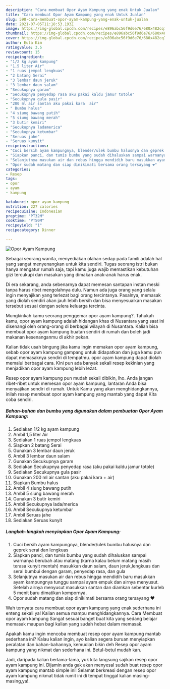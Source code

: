 ```yaml
---
description: "Cara membuat Opor Ayam Kampung yang enak Untuk Jualan"
title: "Cara membuat Opor Ayam Kampung yang enak Untuk Jualan"
slug: 598-cara-membuat-opor-ayam-kampung-yang-enak-untuk-jualan
date: 2021-07-05T11:18:53.193Z
image: https://img-global.cpcdn.com/recipes/e896abc56f9d6e76/680x482cq70/opor-ayam-kampung-foto-resep-utama.jpg
thumbnail: https://img-global.cpcdn.com/recipes/e896abc56f9d6e76/680x482cq70/opor-ayam-kampung-foto-resep-utama.jpg
cover: https://img-global.cpcdn.com/recipes/e896abc56f9d6e76/680x482cq70/opor-ayam-kampung-foto-resep-utama.jpg
author: Eula Kim
ratingvalue: 3.5
reviewcount: 15
recipeingredient:
- "1/2 kg ayam kampung"
- "1,5 liter Air"
- "1 ruas jempol lengkuas"
- "2 batang Serai"
- "3 lembar daun jeruk"
- "3 lembar daun salam"
- "Secukupnya garam"
- "Secukupnya penyedap rasa aku pakai kaldu jamur totole"
- "Secukupnya gula pasir"
- "200 ml air santan aku pakai kara  air"
- " Bumbu halus"
- "4 siung bawang putih"
- "5 siung bawang merah"
- "3 butir kemiri"
- "Secukupnya ladamerica"
- "Secukupnya ketumbar"
- "Seruas jahe"
- "Seruas kunyit"
recipeinstructions:
- "Cuci bersih ayam kampungnya, blender/ulek bumbu halusnya dan geprek serai dan lengkuas"
- "Siapkan panci, dan tumis bumbu yang sudah dihaluskan sampai warnanya berubah atau matang (karna kalau belum matang masih terasa kunyit mentah) masukkan daun salam, daun jeruk,lengkuas dan serai bumbui dengan garam, penyedap rasa, dan gula"
- "Selanjutnya masukan air dan rebus hingga mendidih baru masukkan ayam kampungnya tunggu sampai ayam empuk dan airnya menyusut. Setelah airnya menyusut masukkan santan dan diamkan sebentar kurleb 5 menit baru dimatikan kompornya."
- "Opor sudah matang dan siap dinikimati bersama orang tersayang ❤️"
categories:
- Resep
tags:
- opor
- ayam
- kampung

katakunci: opor ayam kampung 
nutrition: 227 calories
recipecuisine: Indonesian
preptime: "PT32M"
cooktime: "PT50M"
recipeyield: "1"
recipecategory: Dinner

---
```



![Opor Ayam Kampung](https://img-global.cpcdn.com/recipes/e896abc56f9d6e76/680x482cq70/opor-ayam-kampung-foto-resep-utama.jpg)

Sebagai seorang wanita, menyediakan olahan sedap pada famili adalah hal yang sangat menyenangkan untuk kita sendiri. Tugas seorang istri bukan hanya mengatur rumah saja, tapi kamu juga wajib memastikan kebutuhan gizi tercukupi dan masakan yang dimakan anak-anak harus enak.

Di era  sekarang, anda sebenarnya dapat memesan santapan instan meski tanpa harus ribet mengolahnya dulu. Namun ada juga orang yang selalu ingin menyajikan yang terlezat bagi orang tercintanya. Pasalnya, memasak yang diolah sendiri akan jauh lebih bersih dan bisa menyesuaikan masakan tersebut sesuai dengan selera keluarga tercinta. 



Mungkinkah kamu seorang penggemar opor ayam kampung?. Tahukah kamu, opor ayam kampung adalah hidangan khas di Nusantara yang saat ini disenangi oleh orang-orang di berbagai wilayah di Nusantara. Kalian bisa membuat opor ayam kampung buatan sendiri di rumah dan boleh jadi makanan kesenanganmu di akhir pekan.

Kalian tidak usah bingung jika kamu ingin memakan opor ayam kampung, sebab opor ayam kampung gampang untuk didapatkan dan juga kamu pun dapat memasaknya sendiri di tempatmu. opor ayam kampung dapat diolah memalui berbagai cara. Kini pun ada banyak sekali resep kekinian yang menjadikan opor ayam kampung lebih lezat.

Resep opor ayam kampung pun mudah sekali dibikin, lho. Anda jangan ribet-ribet untuk memesan opor ayam kampung, lantaran Anda bisa menyajikan sendiri di rumah. Untuk Kamu yang akan menghidangkannya, inilah resep membuat opor ayam kampung yang mantab yang dapat Kita coba sendiri.

<!--inarticleads1-->

##### Bahan-bahan dan bumbu yang digunakan dalam pembuatan Opor Ayam Kampung:

1. Sediakan 1/2 kg ayam kampung
1. Ambil 1,5 liter Air
1. Sediakan 1 ruas jempol lengkuas
1. Siapkan 2 batang Serai
1. Gunakan 3 lembar daun jeruk
1. Ambil 3 lembar daun salam
1. Gunakan Secukupnya garam
1. Sediakan Secukupnya penyedap rasa (aku pakai kaldu jamur totole)
1. Sediakan Secukupnya gula pasir
1. Gunakan 200 ml air santan (aku pakai kara + air)
1. Siapkan  Bumbu halus
1. Ambil 4 siung bawang putih
1. Ambil 5 siung bawang merah
1. Gunakan 3 butir kemiri
1. Ambil Secukupnya lada/merica
1. Ambil Secukupnya ketumbar
1. Ambil Seruas jahe
1. Sediakan Seruas kunyit




<!--inarticleads2-->

##### Langkah-langkah menyiapkan Opor Ayam Kampung:

1. Cuci bersih ayam kampungnya, blender/ulek bumbu halusnya dan geprek serai dan lengkuas
1. Siapkan panci, dan tumis bumbu yang sudah dihaluskan sampai warnanya berubah atau matang (karna kalau belum matang masih terasa kunyit mentah) masukkan daun salam, daun jeruk,lengkuas dan serai bumbui dengan garam, penyedap rasa, dan gula
1. Selanjutnya masukan air dan rebus hingga mendidih baru masukkan ayam kampungnya tunggu sampai ayam empuk dan airnya menyusut. Setelah airnya menyusut masukkan santan dan diamkan sebentar kurleb 5 menit baru dimatikan kompornya.
1. Opor sudah matang dan siap dinikimati bersama orang tersayang ❤️




Wah ternyata cara membuat opor ayam kampung yang enak sederhana ini enteng sekali ya! Kalian semua mampu menghidangkannya. Cara Membuat opor ayam kampung Sangat sesuai banget buat kita yang sedang belajar memasak maupun bagi kalian yang sudah hebat dalam memasak.

Apakah kamu ingin mencoba membuat resep opor ayam kampung mantab sederhana ini? Kalau kalian ingin, ayo kalian segera buruan menyiapkan peralatan dan bahan-bahannya, kemudian bikin deh Resep opor ayam kampung yang nikmat dan sederhana ini. Betul-betul mudah kan. 

Jadi, daripada kalian berlama-lama, yuk kita langsung sajikan resep opor ayam kampung ini. Dijamin anda gak akan menyesal sudah buat resep opor ayam kampung mantab simple ini! Selamat berkreasi dengan resep opor ayam kampung nikmat tidak rumit ini di tempat tinggal kalian masing-masing,ya!.

